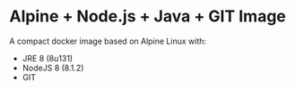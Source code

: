 # Alpine + Node.js + Java + GIT Image

A compact docker image based on Alpine Linux with:

- JRE 8 (8u131)
- NodeJS 8 (8.1.2)
- GIT
